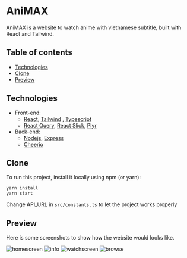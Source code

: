 # AniMAX

AniMAX is a website to watch anime with vietnamese subtitle, built with React and Tailwind.

## Table of contents

- [Technologies](#technologies)
- [Clone](#clone)
- [Preview](#preview)

## Technologies

- Front-end:
  - [React](https://github.com/facebook/react), [Tailwind](https://github.com/tailwindlabs/tailwindcss)
    , [Typescript](https://www.typescriptlang.org/)
  - [React Query](https://github.com/tannerlinsley/react-query), [React Slick](https://github.com/akiran/react-slick), [Plyr](https://github.com/sampotts/plyr)
- Back-end:
  - [Nodejs](https://github.com/nodejs), [Express](https://github.com/expressjs/express)
  - [Cheerio](https://github.com/cheeriojs/cheerio)

## Clone

To run this project, install it locally using npm (or yarn):

```
yarn install
yarn start
```

Change API_URL in `src/constants.ts` to let the project works properly

## Preview

Here is some screenshots to show how the website would looks like.

![homescreen](https://i.ibb.co/1Zd8MXn/Annotation-2022-03-02-221559.png)
![info](https://i.ibb.co/xm6H15n/Annotation-2022-03-02-222323.png)
![watchscreen](https://i.ibb.co/jgXfNS5/Annotation-2022-03-02-222215.png)
![browse](https://i.ibb.co/2tLNF5B/Annotation-2022-03-02-222016.png)

